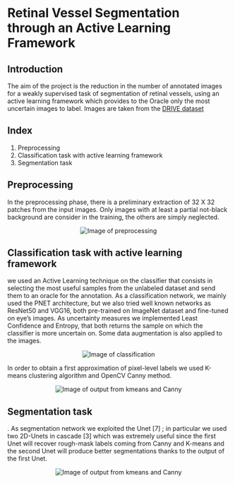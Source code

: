 # Retinal Vessel Segmentation through an Active Learning Framework

## Introduction
The aim of the project is the reduction in the number of annotated images for a weakly supervised task of segmentation of retinal vessels, using an active learning framework which provides to the Oracle only the most uncertain images to label.
Images are taken from the [DRIVE dataset](https://paperswithcode.com/dataset/drive)

## Index
1. Preprocessing
2. Classification task with active learning framework
3. Segmentation task

## Preprocessing 
In the preprocessing phase, there is a preliminary extraction of 32 X 32 patches from the input images. Only images with at least a partial not-black background are consider in the training, the others are simply neglected.
<p align="center">
  <img src="" alt="Image of preprocessing"/>
</p> 

## Classification task with active learning framework
we used an Active Learning technique on the classifier that consists in selecting the most useful samples from the unlabeled dataset and send them to an oracle for the annotation.
As a classification network, we mainly used the PNET architecture, but we also tried well known networks as ResNet50 and VGG16, both pre-trained on ImageNet dataset and fine-tuned on eye’s images.
As uncertainty measures we implemented Least Confidence and Entropy, that both returns the sample on which the classifier
is more uncertain on.
Some data augmentation is also applied to the images.
<p align="center">
  <img src="" alt="Image of classification"/>
</p> 

In order to obtain a first approximation of pixel-level labels we used K-means clustering algorithm and OpenCV Canny method.
<p align="center">
  <img src="" alt="Image of output from kmeans and Canny"/>
</p> 

## Segmentation task
. As segmentation network we exploited the Unet [7] ;
in particular we used two 2D-Unets in cascade [3] which was extremely useful since the first Unet will recover rough-mask
labels coming from Canny and K-means and the second Unet will produce better segmentations thanks to the output of the
first Unet.

<p align="center">
  <img src="" alt="Image of output from kmeans and Canny"/>
</p> 


